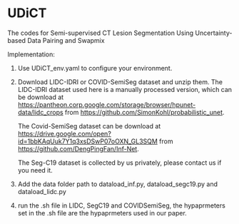 # UDiCT
The codes for Semi-supervised CT Lesion Segmentation Using Uncertainty-based Data Pairing and Swapmix




Implementation:

1. Use UDiCT_env.yaml to configure your environment.

2. Download LIDC-IDRI or COVID-SemiSeg dataset and unzip them.
  The LIDC-IDRI dataset used here is a manually processed version, which can be download at https://pantheon.corp.google.com/storage/browser/hpunet-data/lidc_crops from https://github.com/SimonKohl/probabilistic_unet.

    The Covid-SemiSeg dataset can be download at https://drive.google.com/open?id=1bbKAqUuk7Y1q3xsDSwP07oOXN_GL3SQM from https://github.com/DengPingFan/Inf-Net.

    The Seg-C19 dataset is collected by us privately, please contact us if you need it.
  
3. Add the data folder path to dataload_inf.py, dataload_segc19.py and dataload_lidc.py

4. run the .sh file in LIDC, SegC19 and COVIDSemiSeg, the hypaprmeters set in the .sh file are the hypaprmeters used in our paper.
